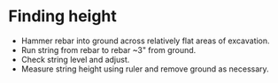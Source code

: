 
# Finding height
- Hammer rebar into ground across relatively flat areas of excavation.
- Run string from rebar to rebar ~3" from ground.
- Check string level and adjust.
- Measure string height using ruler and remove ground as necessary.